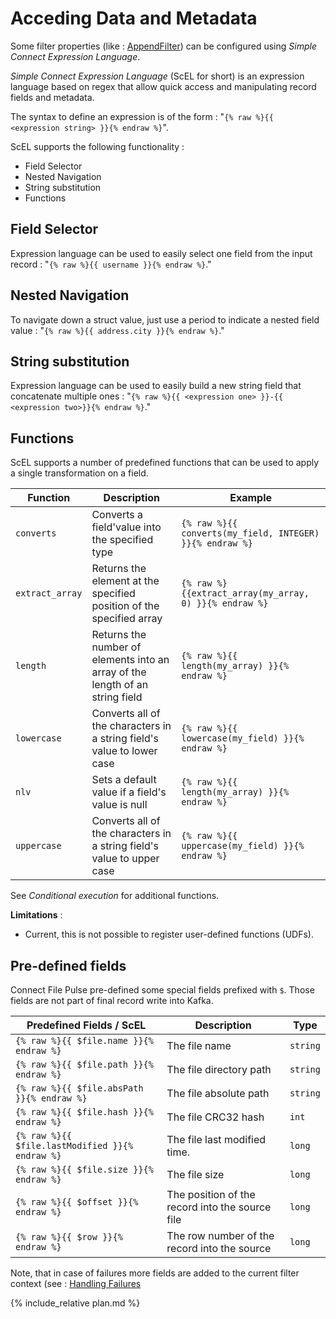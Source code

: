 # Acceding Data and Metadata

Some filter properties (like : [AppendFilter](#appendfilter)) can be configured using *Simple Connect Expression Language*.

*Simple Connect Expression Language* (ScEL for short) is an expression language based on regex that allow quick access and manipulating record fields and metadata.

The syntax to define an expression is of the form : "`{% raw %}{{ <expression string> }}{% endraw %}`".

ScEL supports the following functionality :

* Field Selector
* Nested Navigation
* String substitution
* Functions

## Field Selector

Expression language can be used to easily select one field from the input record : "`{% raw %}{{ username }}{% endraw %}`."

## Nested Navigation

To navigate down a struct value, just use a period to indicate a nested field value : "`{% raw %}{{ address.city }}{% endraw %}`."

## String substitution

Expression language can be used to easily build a new string field that concatenate multiple ones : "`{% raw %}{{ <expression one> }}-{{ <expression two>}}{% endraw %}`."

## Functions

ScEL supports a number of predefined functions that can be used to apply a single transformation on a field.

| Function       | Description   | Example   |
| ---------------| --------------|-----------|
| `converts`     | Converts a field'value into the specified type | `{% raw %}{{ converts(my_field, INTEGER) }}{% endraw %}` |
| `extract_array`| Returns the element at the specified position of the specified array | `{% raw %}{{extract_array(my_array, 0) }}{% endraw %}` |
| `length`       | Returns the number of elements into an array of the length of an string field | `{% raw %}{{ length(my_array) }}{% endraw %}` |
| `lowercase`    | Converts all of the characters in a string field's value to lower case | `{% raw %}{{ lowercase(my_field) }}{% endraw %}` |
| `nlv`          | Sets a default value if a field's value is null | `{% raw %}{{ length(my_array) }}{% endraw %}` |
| `uppercase`    | Converts all of the characters in a string field's value to upper case  | `{% raw %}{{ uppercase(my_field) }}{% endraw %}` |

See *Conditional execution* for additional functions.

**Limitations** :

* Current, this is not possible to register user-defined functions (UDFs).

## Pre-defined fields

Connect File Pulse pre-defined some special fields prefixed with `$`. Those fields are not part of final record write into Kafka.

| Predefined Fields / ScEL | Description | Type |
|--- | --- |--- |
| `{% raw %}{{ $file.name }}{% endraw %}` | The file name  | `string` |
| `{% raw %}{{ $file.path }}{% endraw %}` | The file directory path | `string` |
| `{% raw %}{{ $file.absPath }}{% endraw %}` | The file absolute path | `string` |
| `{% raw %}{{ $file.hash }}{% endraw %}` | The file CRC32 hash | `int` |
| `{% raw %}{{ $file.lastModified }}{% endraw %}` | The file last modified time.  | `long` |
| `{% raw %}{{ $file.size }}{% endraw %}` | The file size  | `long` |
| `{% raw %}{{ $offset }}{% endraw %}` | The position of the record into the source file  | `long` |
| `{% raw %}{{ $row }}{% endraw %}` | The row number of the record into the source | `long` |

Note, that in case of failures more fields are added to the current filter context (see : [Handling Failures](./handling-failures)

{% include_relative plan.md %}